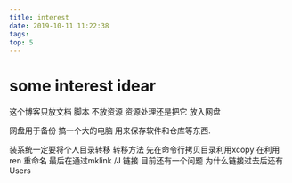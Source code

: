 ```yaml
---
title: interest
date: 2019-10-11 11:22:38
tags: 
top: 5
---
```

# some interest idear
这个博客只放文档 脚本 不放资源 资源处理还是把它 放入网盘  

网盘用于备份 搞一个大的电脑 用来保存软件和仓库等东西.

装系统一定要将个人目录转移 转移方法 先在命令行拷贝目录利用xcopy 在利用ren 重命名 最后在通过mklink /J 链接
目前还有一个问题 为什么链接过去后还有Users